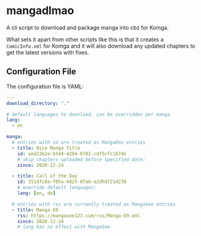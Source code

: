 # mangadlmao

A cli script to download and package manga into cbz for Komga.

What sets it apart from other scripts like this is that it creates
a `ComicInfo.xml` for Komga and it will also download any updated chapters
to get the latest versions with fixes.

## Configuration File

The configuration file is YAML:

```yaml
---
download_directory: "."

# default languages to download, can be overridden per manga
lang:
  - en

manga:
  # entries with id are treated as MangaDex entries
  - title: Nice Manga Title
    id: aed22b2e-b544-4204-9702-cdf5cfc167de
    # skip chapters uploaded before specified date:
    since: 2020-12-24

  - title: Call of the Day
    id: 251dfc8a-f05a-4825-8fa6-a2dhd7214230
    # override default languages:
    lang: [en, de]

  # entries with rss are currently treated as MangaSee entries
  - title: Manga 69
    rss: https://mangasee123.com/rss/Manga-69.xml
    since: 2020-12-24
    # lang has no effect with MangaSee
```
